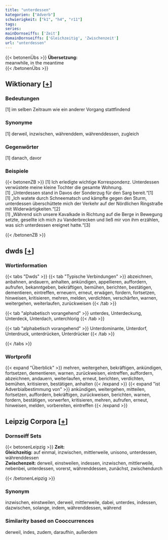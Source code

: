 ```yaml
---
title: "unterdessen"
kategorien: ["Adverb"]
schwierigkeit: ["k1", "h4", "r11"]
tags:
series:
mainDornseiffs: ['Zeit']
domainDornseiffs: ['Gleichzeitig', 'Zwischenzeit']
url: "unterdessen"
---
```


{{< betonenÜbs >}}
**Übersetzung:**  
meanwhile, in the meantime  
{{< /betonenÜbs >}}

## Wiktionary [[+](https://de.wiktionary.org/wiki/unterdessen)]

### Bedeutungen
[1] im selben Zeitraum wie ein anderer Vorgang stattfindend  

### Synonyme
[1] derweil, inzwischen, währenddem, währenddessen, zugleich  

### Gegenwörter
[1] danach, davor  

### Beispiele
{{< betonenZB >}}
[1] Ich erledigte wichtige Korrespondenz. Unterdessen verwüstete meine kleine Tochter die gesamte Wohnung.  
[1] „Unterdessen stand in Davos der Sonderzug für den Sarg bereit.“[1]  
[1] „Ich watete durch Schneematsch und kämpfte gegen den Sturm, unterdessen überschüttete mich der Verkehr auf der Nördlichen Ringstraße mit Widerwärtigkeiten.“[2]  
[1] „Während sich unsere Kavalkade in Richtung auf die Berge in Bewegung setzte, gesellte ich mich zu Vanderbrecken und ließ mir von ihm erzählen, was sich unterdessen ereignet hatte.“[3]  

{{< /betonenZB >}}


## dwds [[+](https://www.dwds.de/wb/unterdessen)]

### Wortinformation
{{< tabs "Dwds" >}}
{{< tab "Typische Verbindungen" >}}
abzeichnen, anbahnen, andauern, anhalten, ankündigen, appellieren, auffordern, aufrufen, bekanntgeben, bekräftigen, bemühen, berichten, bestätigen, dementieren, eintreffen, erneuern, erneut, erwägen, fordern, fortsetzen, hinweisen, kritisieren, mehren, melden, verdichten, verschärfen, warnen, weitergehen, weiterlaufen, zurückweisen
{{< /tab >}}

{{< tab "alphabetisch vorangehend" >}}
unterdes, Unterdeckung, Unterdeck, Unterdach, unterchlorig
{{< /tab >}}

{{< tab "alphabetisch vorangehend" >}}
Unterdominante, Unterdorf, Unterdruck, unterdrücken, Unterdrücker
{{< /tab >}}

{{< /tabs >}}

### Wortprofil
{{< expand "Überblick" >}} mehren, weitergehen, bekräftigen, ankündigen, fortsetzen, dementieren, warnen, zurückweisen, eintreffen, auffordern, abzeichnen, andauern, weiterlaufen, erneut, berichten, verdichten, bemühen, kritisieren, bestätigen, anhalten {{< /expand >}}
{{< expand "ist Adverbialbestimmung von" >}} ankündigen, weitergehen, mitteilen, fortsetzen, auffordern, bekräftigen, zurückweisen, berichten, warnen, fordern, bestätigen, vorwerfen, kritisieren, mehren, aufrufen, erneut, hinweisen, melden, vorbereiten, eintreffen {{< /expand >}}

## Leipzig Corpora [[+](https://corpora.uni-leipzig.de/en/res?word=unterdessen&corpusId=deu_newscrawl-public_2018)]

### Dornseiff Sets
{{< betonenLeipzig >}}
**Zeit:**  
**Gleichzeitig:** auf einmal, inzwischen, mittlerweile, unisono, unterdessen, währenddessen  
**Zwischenzeit:** derweil, einstweilen, indessen, inzwischen, mittlerweile, nebenbei, unterdessen, vorerst, währenddessen, zunächst, zwischendurch  

{{< /betonenLeipzig >}}

### Synonym
inzwischen, einstweilen, derweil, mittlerweile, dabei, unterdes, indessen, dazwischen, solange, indem, währenddessen, während


### Similarity based on Cooccurrences
derweil, indes, zudem, daraufhin, außerdem

